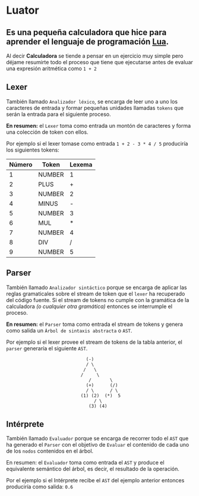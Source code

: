 # Luator

## Es una pequeña calculadora que hice para aprender el lenguaje de programación [Lua](https://www.lua.org/).


Al decir **Calculadora** se tiende a pensar en un ejercicio muy simple pero
déjame resumirte todo el proceso que tiene que ejecutarse antes de evaluar
una expresión aritmética como `1 + 2`

## Lexer

También llamado `Analizador léxico`, se encarga de leer uno a uno los
caracteres de entrada y formar pequeñas unidades llamadas `tokens` que serán
la entrada para el siguiente proceso.

**En resumen:** el `Lexer` toma como entrada un montón de caracteres y forma una
colección de token con ellos.

Por ejemplo si el lexer tomase como entrada `1 + 2 - 3 * 4 / 5` produciría los
siguientes tokens:

| Número | Token | Lexema |
| ------ | ----- | ------ |
|   1    | NUMBER | 1 |
|   2    | PLUS | + |
|   3    | NUMBER | 2 |
|   4    | MINUS | - |
|   5    | NUMBER | 3 |
|   6    | MUL | * |
|   7    | NUMBER | 4 |
|   8    | DIV | / |
|   9    | NUMBER | 5 |

## Parser

También llamado `Analizador sintáctico` porque se encarga de aplicar las
reglas gramaticales sobre el stream de token que el `lexer` ha recuperado
del código fuente. Si el stream de tokens no cumple con la gramática de la
calculadora _(o cualquier otra gramática)_ entonces se interrumple el proceso.

**En resumen:** el `Parser` toma como entrada el stream de tokens y genera como
salida un `Árbol de sintaxis abstracta` o `AST`.

Por ejemplo si el lexer provee el stream de tokens de la tabla anterior, el 
`parser` generaría el siguiente `AST`.

								  (-)
								  / \
								 /   \
								/     \
							       /       \
							      (+)      (/)
							      / \      / \ 
							    (1) (2)  (*)  5
								     / \
								   (3) (4)

## Intérprete

También llamado `Evaluador` porque se encarga de recorrer todo el `AST` que ha
generado el `Parser` con el objetivo de `Evaluar` el contenido de cada uno de
los `nodos` contenidos en el árbol.

En resumen: el `Evaluador` toma como entrada el `AST` y produce el equivalente
semántico del árbol, es decir, el resultado de la operación.

Por el ejemplo si el Intérprete recibe el `AST` del ejemplo anterior entonces
produciría como salida: `0.6`
